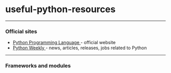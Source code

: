 # useful-python-resources
***
### Official sites
+ <a href="http://www.python.org/" target="_blank">Python Programming Language </a> - official website
+ <a href="http://www.pythonweekly.com/" target="_blank">Python Weekly </a> - news, articles, releases, jobs related to Python
***
### Frameworks and modules


